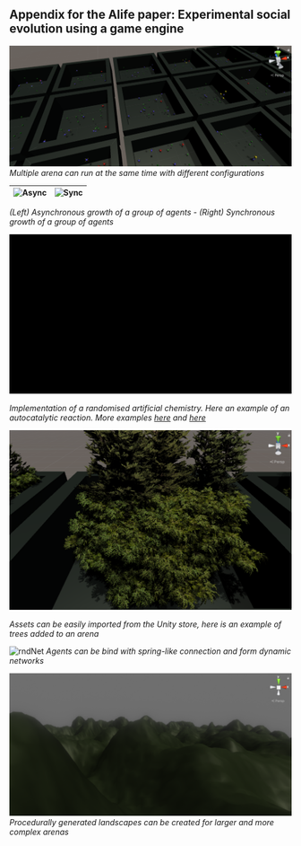 ## Appendix for the Alife paper: Experimental social evolution using a game engine

![multi](https://github.com/cls00/Experimental-social-evolution/blob/master/Features-Preview/Multiple-patch-view2.png)
*Multiple arena can run at the same time with different configurations*

| ![Async](https://github.com/cls00/Experimental-social-evolution/blob/master/Features-Preview/Growth-Asyncro.gif) | ![Sync](https://github.com/cls00/Experimental-social-evolution/blob/master/Features-Preview/Growth-Syncro.gif) |
| ---      | ---       |

*(Left) Asynchronous growth of a group of agents - (Right) Synchronous growth of a group of agents*

![chem](https://github.com/cls00/Experimental-social-evolution/blob/master/Features-Preview/Artificial-Chem1.gif)

*Implementation of a randomised artificial chemistry. Here an example of an autocatalytic reaction. More examples [here](https://github.com/cls00/Experimental-social-evolution/blob/master/Features-Preview/Artificial-Chem2.gif) and [here](https://github.com/cls00/Experimental-social-evolution/blob/master/Features-Preview/Artificial-Chem3.gif)*


![chem](https://github.com/cls00/Experimental-social-evolution/blob/master/Features-Preview/VegetationAssets.png)

*Assets can be easily imported from the Unity store, here is an example of trees added to an arena*

![rndNet](https://github.com/cls00/Experimental-social-evolution/blob/master/Features-Preview/Random-Dynamic-Nets.gif)
*Agents can be bind with spring-like connection and form dynamic networks*

![hills](https://github.com/cls00/Experimental-social-evolution/blob/master/Features-Preview/HillsGen.png)
*Procedurally generated landscapes can be created for larger and more complex arenas*
